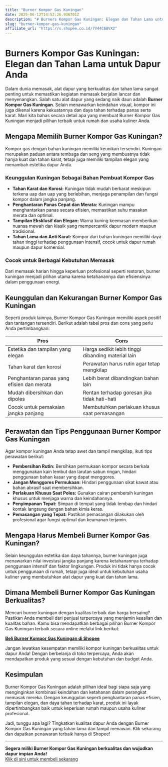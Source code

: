 ```yaml
---
title: "Burner Kompor Gas Kuningan"
date: 2025-06-12T14:52:26.936701Z
description: "# Burners Kompor Gas Kuningan: Elegan dan Tahan Lama untuk Dapur Anda..."
slug: "burner-kompor-gas-kuningan"
affiliate_url: "https://s.shopee.co.id/7V44C68VX2"
---
```

# Burners Kompor Gas Kuningan: Elegan dan Tahan Lama untuk Dapur Anda

Dalam dunia memasak, alat dapur yang berkualitas dan tahan lama sangat penting untuk memastikan kegiatan memasak berjalan lancar dan menyenangkan. Salah satu alat dapur yang sedang naik daun adalah **Burner Kompor Gas Kuningan**. Selain menawarkan keindahan visual, kompor ini juga dikenal karena kekuatannya dan daya tahan terhadap panas serta karat. Mari kita bahas secara detail apa yang membuat Burner Kompor Gas Kuningan menjadi pilihan terbaik untuk rumah dan usaha kuliner Anda.

## Mengapa Memilih Burner Kompor Gas Kuningan?

Kompor gas dengan bahan kuningan memiliki keunikan tersendiri. Kuningan merupakan paduan antara tembaga dan seng yang membuatnya tidak hanya kuat dan tahan karat, tetapi juga memiliki tampilan elegan yang menambah estetika dapur Anda.

### Keunggulan Kuningan Sebagai Bahan Pembuat Kompor Gas

- **Tahan Karat dan Korosi:** Kuningan tidak mudah berkarat meskipun terkena uap dan uap yang berlebihan, menjaga penampilan dan fungsi kompor dalam jangka panjang.
- **Penghantaran Panas Cepat dan Merata:** Kuningan mampu menghantarkan panas secara efisien, memastikan suhu masakan merata dan optimal.
- **Tampilan Eksklusif dan Elegan:** Warna kuning keemasan memberikan nuansa mewah dan klasik yang mempercantik dapur modern maupun tradisional.
- **Tahan Lama dan Anti Karat:** Kompor dari bahan kuningan memiliki daya tahan tinggi terhadap penggunaan intensif, cocok untuk dapur rumah maupun dapur komersial.

### Cocok untuk Berbagai Kebutuhan Memasak

Dari memasak harian hingga keperluan profesional seperti restoran, burner kuningan menjadi pilihan utama karena ketahanannya dan efisiensinya dalam penggunaan energi.

## Keunggulan dan Kekurangan Burner Kompor Gas Kuningan

Seperti produk lainnya, Burner Kompor Gas Kuningan memiliki aspek positif dan tantangan tersendiri. Berikut adalah tabel pros dan cons yang perlu Anda pertimbangkan:

| Pros                                               | Cons                                              |
|-----------------------------------------------------|---------------------------------------------------|
| Estetika dan tampilan yang elegan                | Harga sedikit lebih tinggi dibanding material lain |
| Tahan karat dan korosi                             | Perawatan harus rutin agar tetap mengkilap      |
| Penghantaran panas yang efisien dan merata        | Lebih berat dibandingkan bahan lain             |
| Mudah dibersihkan dan dipoles                     | Rentan terhadap goresan jika tidak hati-hati     |
| Cocok untuk pemakaian jangka panjang             | Membutuhkan perlakuan khusus saat pemasangan   |

## Perawatan dan Tips Penggunaan Burner Kompor Gas Kuningan

Agar kompor kuningan Anda tetap awet dan tampil mengkilap, ikuti tips perawatan berikut:

- **Pembersihan Rutin:** Bersihkan permukaan kompor secara berkala menggunakan kain lembut dan larutan sabun ringan, hindari penggunaan bahan kasar yang dapat menggores.
- **Jangan Menggores Permukaan:** Hindari penggunaan sikat kawat atau bahan abrasif saat membersihkan.
- **Perlakuan Khusus Saat Poles:** Gunakan cairan pembersih kuningan khusus untuk menjaga warna dan keindahannya.
- **Penyimpanan Tepat:** Simpan di tempat yang tidak lembap dan hindari kontak langsung dengan bahan kimia keras.
- **Pemasangan yang Tepat:** Pastikan pemasangan dilakukan oleh profesional agar fungsi optimal dan keamanan terjamin.

## Mengapa Harus Membeli Burner Kompor Gas Kuningan?

Selain keunggulan estetika dan daya tahannya, burner kuningan juga menawarkan nilai investasi jangka panjang karena ketahanannya terhadap penggunaan intensif dan faktor lingkungan. Produk ini tidak hanya cocok untuk penggunaan di rumah, tetapi juga ideal untuk kebutuhan usaha kuliner yang membutuhkan alat dapur yang kuat dan tahan lama.

## Dimana Membeli Burner Kompor Gas Kuningan Berkualitas?

Mencari burner kuningan dengan kualitas terbaik dan harga bersaing? Pastikan Anda membeli dari penjual terpercaya yang menjamin keaslian dan kualitas bahan. Kamu bisa mendapatkan berbagai pilihan Burner Kompor Gas Kuningan terbaik secara online melalui link berikut:

[**Beli Burner Kompor Gas Kuningan di Shopee**](https://s.shopee.co.id/7V44C68VX2)

Jangan lewatkan kesempatan memiliki kompor kuningan berkualitas untuk dapur Anda! Dengan berbelanja di toko terpercaya, Anda akan mendapatkan produk yang sesuai dengan kebutuhan dan budget Anda.

## Kesimpulan

Burner Kompor Gas Kuningan adalah pilihan ideal bagi siapa saja yang menginginkan kombinasi keindahan dan ketahanan dalam perangkat memasak mereka. Dengan keunggulan seperti penghantaran panas efisien, tampilan elegan, dan daya tahan terhadap karat, produk ini layak dipertimbangkan baik untuk keperluan rumah maupun usaha kuliner profesional.

Jadi, tunggu apa lagi? Tingkatkan kualitas dapur Anda dengan Burner Kompor Gas Kuningan yang tahan lama dan tampil menawan. Klik sekarang dan dapatkan penawaran terbaik hanya di Shopee!

---

**Segera miliki Burner Kompor Gas Kuningan berkualitas dan wujudkan dapur impian Anda!**  
[Klik di sini untuk membeli sekarang](https://s.shopee.co.id/7V44C68VX2)
